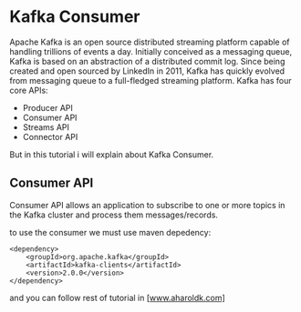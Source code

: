 # Kafka Consumer
Apache Kafka is an open source distributed streaming platform capable of handling trillions of events a day. Initially conceived as a messaging queue, Kafka is based on an abstraction of a distributed commit log. Since being created and open sourced by LinkedIn in 2011, Kafka has quickly evolved from messaging queue to a full-fledged streaming platform. Kafka has four core APIs:
  - Producer API
  - Consumer API
  - Streams API
  - Connector API


But in this tutorial i will explain about Kafka Consumer.

## Consumer API
Consumer API allows an application to subscribe to one or more topics in the Kafka cluster and process them messages/records.

to use the consumer we must use maven depedency:
```
<dependency>
    <groupId>org.apache.kafka</groupId>
    <artifactId>kafka-clients</artifactId>
    <version>2.0.0</version>
</dependency>
```

and you can follow rest of tutorial in [www.aharoldk.com]

 [www.aharoldk.com]: <https://aharoldk.com>